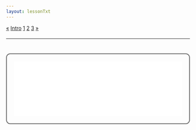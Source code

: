 ```yaml
---
layout: lessonTxt
---
```


<div class="paginationDiv">
<div class="pagination">
  <a onclick="loadOnClick('{{site.baseurl}}/lessons/sintesis_granular/chapter1/3.1.1/b/', '3.1.1-b.html','', false)" href="javascript:void(0);">&laquo;</a>
  <a onclick="loadOnClick('{{site.baseurl}}/lessons/sintesis_granular/', 'Introduccion.html','Introduccion.csd', false)" href="javascript:void(0);">Intro</a>
  <a onclick="loadOnClick('{{site.baseurl}}/lessons/sintesis_granular/chapter1/3.1.1/a/', '3.1.1-a.html','', false)" href="javascript:void(0);">1</a>
  <a onclick="loadOnClick('{{site.baseurl}}/lessons/sintesis_granular/chapter1/3.1.1/b/', '3.1.1-b.html','', false)" href="javascript:void(0);">2</a>
  <a class="active" href="#">3</a>
  <a href="#">&raquo;</a>
</div>
</div>

<br style="display: block; content: ''; margin-top: 20px;">
<hr>
<br style="display: block; content: ''; margin-top: 40px;">


<div style="border:2px solid #666; border-radius:11px; padding:20px;height=auto;">
<iframe id="form-iframe" src="/learn-csound-site/lessons/sintesis_granular/chapter1/3.1.1/c/sinte_granular.html" style="margin:0; width:100%; height:150px; border:none; overflow:hidden;" scrolling="no" onload="AdjustIframeHeightOnLoad()"></iframe>
</div>  
<script>

function AdjustIframeHeightOnLoad() { 
	   document.getElementById("form-iframe").style.height = document.getElementById("form-iframe").contentWindow.document.body.scrollHeight + "px"; 

window.onresize = AdjustIframeHeightOnLoad;

}
</script>
